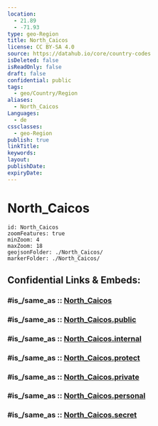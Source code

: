 ```yaml
---
location:
  - 21.89
  - -71.93
type: geo-Region
title: North_Caicos
license: CC BY-SA 4.0
source: https://datahub.io/core/country-codes
isDeleted: false
isReadOnly: false
draft: false
confidential: public
tags:
  - geo/Country/Region
aliases:
  - North_Caicos
Languages:
  - de
cssclasses:
  - geo-Region
publish: true
linkTitle:
keywords:
layout:
publishDate:
expiryDate:
---
```


# North_Caicos

```leaflet
id: North_Caicos
zoomFeatures: true 
minZoom: 4 
maxZoom: 18
geojsonFolder: ./North_Caicos/
markerFolder: ./North_Caicos/
```


## Confidential Links & Embeds: 

### #is_/same_as :: [North_Caicos](/_Standards/Earth/Continent/America~Caribbean/Turks_and_Caicos~Islands/Districts~Turks_and_Caicos/North_Caicos.md) 

### #is_/same_as :: [North_Caicos.public](/_public/Earth/Continent/America~Caribbean/Turks_and_Caicos~Islands/Districts~Turks_and_Caicos/North_Caicos.public.md) 

### #is_/same_as :: [North_Caicos.internal](/_internal/Earth/Continent/America~Caribbean/Turks_and_Caicos~Islands/Districts~Turks_and_Caicos/North_Caicos.internal.md) 

### #is_/same_as :: [North_Caicos.protect](/_protect/Earth/Continent/America~Caribbean/Turks_and_Caicos~Islands/Districts~Turks_and_Caicos/North_Caicos.protect.md) 

### #is_/same_as :: [North_Caicos.private](/_private/Earth/Continent/America~Caribbean/Turks_and_Caicos~Islands/Districts~Turks_and_Caicos/North_Caicos.private.md) 

### #is_/same_as :: [North_Caicos.personal](/_personal/Earth/Continent/America~Caribbean/Turks_and_Caicos~Islands/Districts~Turks_and_Caicos/North_Caicos.personal.md) 

### #is_/same_as :: [North_Caicos.secret](/_secret/Earth/Continent/America~Caribbean/Turks_and_Caicos~Islands/Districts~Turks_and_Caicos/North_Caicos.secret.md)

